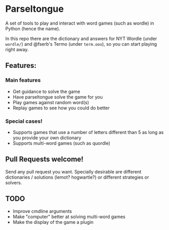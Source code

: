 # Parseltongue
A set of tools to play and interact with word games (such as wordle)
in Python (hence the name).

In this repo there are the dictionary and answers for NYT Wordle
(under `wordle/`) and @fserb's Termo (under `term.ooo`), so you
can start playing right away.

## Features:
### Main features
* Get guidance to solve the game
* Have parseltongue solve the game for you
* Play games against random word(s)
* Replay games to see how you could do better

### Special cases!
* Supports games that use a number of letters different than 5
  as long as you provide your own dictionary
* Supports multi-word games (such as quordle)

## Pull Requests welcome! 
Send any pull request you want. Specially desirable are different
dictionaries / solutions (lemot? hogwartle?) or different strategies
or solvers.

## TODO
* Improve cmdline arguments
* Make "computer" better at solving multi-word games
* Make the display of the game a plugin 

